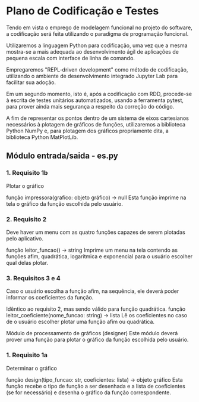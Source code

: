 # Plano de Codificação e Testes
Tendo em vista o emprego de modelagem funcional no projeto do software, a codificação será feita utilizando o paradigma de programação funcional.

Utilizaremos a linguagem Python para codificação, uma vez que a mesma mostra-se a mais adequada ao desenvolvimento ágil de aplicações de pequena escala com interface de linha de comando.

Empregaremos "REPL-driven development" como método de codificação, utilizando o ambiente de desenvolvimento integrado Jupyter Lab para facilitar sua adoção.

Em um segundo momento, isto é, após a codificação com RDD, procede-se à escrita de testes unitários automatizados, usando a ferramenta pytest, para prover ainda mais segurança a respeito da correção do código.

A fim de representar os pontos dentro de um sistema de eixos cartesianos necessários à plotagem de gráficos de funções, utilizaremos a biblioteca Python NumPy e, para plotagem dos gráficos propriamente dita, a biblioteca Python MatPlotLib.

## Módulo entrada/saida - es.py

### 1. Requisito 1b
Plotar o gráfico

função impressora(grafico: objeto gráfico) -> null Esta função imprime na tela o gráfico da função escolhida pelo usuário.

### 2. Requisito 2
Deve haver um menu com as quatro funções capazes de serem plotadas pelo aplicativo.

função leitor_funcao() -> string Imprime um menu na tela contendo as funções afim, quadrática, logarítmica e exponencial para o usuário escolher qual delas plotar.

### 3. Requisitos 3 e 4
Caso o usuário escolha a função afim, na sequência, ele deverá poder informar os coeficientes da função.

Idêntico ao requisito 2, mas sendo válido para função quadrática.
função leitor_coeficiente(nome_funcao: string) -> lista Lê os coeficientes no caso de o usuário escolher plotar uma função afim ou quadrática.

Módulo de processamento de gráficos (designer)
Este módulo deverá prover uma função para plotar o gráfico da função escolhida pelo usuário.

### 1. Requisito 1a
Determinar o gráfico

função design(tipo_funcao: str, coeficientes: lista) -> objeto gráfico Esta função recebe o tipo de função a ser desenhada e a lista de coeficientes (se for necessário) e desenha o gráfico da função correspondente.